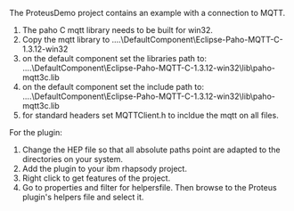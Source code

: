 The ProteusDemo project contains an example with a connection to MQTT.

1. The paho C mqtt library needs to be built for win32.
2. Copy the mqtt library to ..\..\DefaultComponent\Eclipse-Paho-MQTT-C-1.3.12-win32
3. on the default component set the libraries path to: ..\..\DefaultComponent\Eclipse-Paho-MQTT-C-1.3.12-win32\lib\paho-mqtt3c.lib
4. on the default component set the include path to: ..\..\DefaultComponent\Eclipse-Paho-MQTT-C-1.3.12-win32\lib\paho-mqtt3c.lib
5. for standard headers set MQTTClient.h to incldue the mqtt on all files.

For the plugin:
1. Change the HEP file so that all absolute paths point are adapted to the directories on your system.
2. Add the plugin to your ibm rhapsody project.
3. Right click to get features of the project.
4. Go to properties and filter for helpersfile. Then browse to the Proteus plugin's helpers file and select it.
